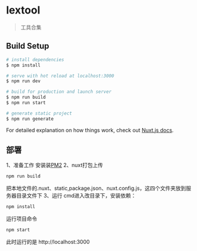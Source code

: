 # lextool

> 工具合集

## Build Setup

```bash
# install dependencies
$ npm install

# serve with hot reload at localhost:3000
$ npm run dev

# build for production and launch server
$ npm run build
$ npm run start

# generate static project
$ npm run generate
```

For detailed explanation on how things work, check out [Nuxt.js docs](https://nuxtjs.org).

## 部署
1、准备工作
安装装[PM2](http://menvscode.com/detail/5ce21943e8c50a0870f41983)
2、nuxt打包上传
```bash
npm run build
```
把本地文件的.nuxt、static,package.json、nuxt.config.js，这四个文件夹放到服务器目录文件下
3、运行
cmd进入改目录下，安装依赖：
```bash
npm install
```
运行项目命令
```bash
npm start
```
此时运行的是 http://localhost:3000